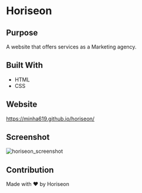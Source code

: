 
# Horiseon

## Purpose
A website that offers services as a Marketing agency.

## Built With
* HTML
* CSS

## Website
https://minha619.github.io/horiseon/

## Screenshot
![horiseon_screenshot](https://user-images.githubusercontent.com/58676523/131266190-ea128df3-ab6a-4915-b1f1-a1c40b28aa97.jpg)

## Contribution
Made with ❤️ by Horiseon
